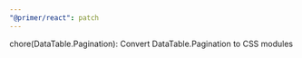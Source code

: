 ```yaml
---
"@primer/react": patch
---
```


chore(DataTable.Pagination): Convert DataTable.Pagination to CSS modules
